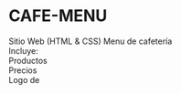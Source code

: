 # CAFE-MENU
Sitio Web (HTML &amp; CSS) Menu de cafetería                                                                                                                                                                                                                                        
Incluye:                                                                                                                                                                                                                                                                            
Productos                                                                                                                                                                                                                                                                          
Precios                                                                                                                                                                                                                                                                            
Logo de <title>
